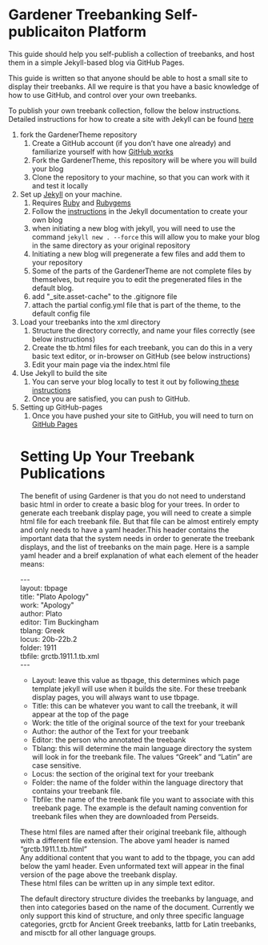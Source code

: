 <h1>Gardener Treebanking Self-publicaiton Platform</h1>



This guide should help you self-publish a collection of treebanks, and host them in a simple Jekyll-based blog via GitHub Pages. 

This guide is written so that anyone should be able to host a small site to display their treebanks. All we require is that you have a basic knowledge of how to use GitHub, and control over your own treebanks.

To publish your own treebank collection, follow the below instructions. Detailed instructions for how to create a site with Jekyll can be found <a href="https://help.github.com/articles/setting-up-your-github-pages-site-locally-with-jekyll/">here</a> 


<ol>
 	<li>fork the GardenerTheme repository
<ol>
 	<li>Create a GitHub account (if you don’t have one already) and familiarize yourself with how <a href="https://guides.github.com/activities/hello-world/">GitHub works</a></li>
 	<li>Fork the GardenerTheme, this repository will be where you will build your blog</li>
 	<li>Clone the repository to your machine, so that you can work with it and test it locally</li>
</ol>
</li>
 	<li>Set up <a href="https://jekyllrb.com/docs/quickstart/">Jekyll</a> on your machine. 
<ol>
 	<li>Requires <a href="https://www.ruby-lang.org/">Ruby</a> and <a href="https://rubygems.org/">Rubygems</a></li>
 	<li>Follow the <a href="https://jekyllrb.com/docs/quickstart/">instructions</a> in the Jekyll documentation to create your own blog</li>
	<li> when initiating a new blog with jekyll, you will need to use the command <code>jekyll new . --force</code> this will allow you to make your blog in the same directory as your original repository</li>
	<li>Initiating a new blog will pregenerate a few files and add them to your repository</li>
  <li>Some of the parts of the GardenerTheme are not complete files by themselves, but require you to edit the pregenerated files in the default blog.</li>
	<li>add "_site.asset-cache" to the .gitignore file</li>
	<li> attach the partial config.yml file that is part of the theme, to the default config file</li>
</ol>
</li>
 	<li>Load your treebanks into the xml directory
<ol>
 	<li>Structure the directory correctly, and name your files correctly (see below instructions)</li>
 	<li>Create the tb.html files for each treebank, you can do this in a very basic text editor, or in-browser on GitHub (see below instructions)</li>
 	<li>Edit your main page via the index.html file</li>
</ol>
</li>
 	<li>Use Jekyll to build the site
<ol>
 	<li>You can serve your blog locally to test it out by following<a href="https://jekyllrb.com/docs/usage/"> these instructions</a></li>
 	<li>Once you are satisfied, you can push to GitHub. </li>
</ol>
</li>
<li> Setting up GitHub-pages
<ol>
<li>Once you have pushed your site to GitHub, you will need to turn on <a href="https://guides.github.com/features/pages/">GitHub Pages</a></li>
</ol>


<h1>Setting Up Your Treebank Publications</h1>

<p>The benefit of using Gardener is that you do not need to understand basic html in order to create a basic blog for your trees. In order to generate each treebank display page, you will need to create a simple html file for each treebank file. But that file can be almost entirely empty and only needs to have a yaml header.This header contains the important data that the system needs in order to generate the treebank displays, and the list of treebanks on the main page.  
Here is a sample yaml header and a breif explanation of what each element of the header means:</p> 

<p style="text-align: left;">---<br>
layout: tbpage<br>
title: "Plato Apology"<br>
work: "Apology"<br>
author: Plato<br>
editor: Tim Buckingham<br>
tblang: Greek<br>
locus: 20b-22b.2<br>
folder: 1911<br>
tbfile: grctb.1911.1.tb.xml<br>
---</p>


<ul>
<li>Layout: leave this value as tbpage, this determines which page template jekyll will use when it builds the site. For these treebank display pages, you will always want to use tbpage.</li>
<li>Title: this can be whatever you want to call the treebank, it will appear at the top of the page<br>
<li>Work: the title of the original source of the text for your treebank</li>
<li>Author: the author of the Text for your treebank</li>
<li>Editor: the person who annotated the treebank</li>
<li>Tblang: this will determine the main language directory the system will look in for the treebank file. The values “Greek” and “Latin” are case sensitive. </li>
<li>Locus: the section of the original text for your treebank</li>
<li>Folder: the name of the folder within the language directory that contains your treebank file.</li>
<li>Tbfile: the name of the treebank file you want to associate with this treebank page. The example is the default naming convention for treebank files when they are downloaded from Perseids.</li>
</ul>

<p>
These html files are named after their original treebank file, although with a different file extension. The above yaml header is named “grctb.1911.1.tb.html” <br>
Any additional content that you want to add to the tbpage, you can add below the yaml header. Even unformated text will appear in the final version of the page above the treebank display. <br>
These html files can be written up in any simple text editor. <br>
</p>
<p>
The default directory structure divides the treebanks by language, and then into categories based on the name of the document. 
Currently we only support this kind of structure, and only three specific language categories, grctb for Ancient Greek treebanks, lattb for Latin treebanks, and misctb for all other language groups. 
</p>
